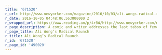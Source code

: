 ```yaml
---
title: '671520'
r_url: http://www.newyorker.com/magazine/2016/10/03/ali-wongs-radical-raunch
r_date: 2016-10-05 04:48:06.563000000 Z
r_wrapped_url: https://www.reading.am/p/4rBW/http://www.newyorker.com/magazine/2016/10/03/ali-wongs-radical-raunch
r_page_description: A comic and writer addresses the last taboo of female sexuality.
r_page_title: Ali Wong’s Radical Raunch
r_title: Ali Wong’s Radical Raunch
r_id: '671520'
r_page_id: '490020'
---
```


